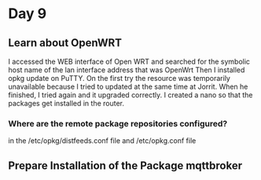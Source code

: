 # Day 9
## Learn about OpenWRT
I accessed the WEB interface of Open WRT and searched for the symbolic host name of the lan interface address that was OpenWrt
Then I installed opkg update on PuTTY. On the first try the resource was temporarily unavailable because I tried to updated at the same time at Jorrit. When he finished, I tried again and it upgraded correctly.
I created a nano so that the packages get installed in the router.

### Where are the remote package repositories configured?
in the /etc/opkg/distfeeds.conf file and /etc/opkg.conf file

## Prepare Installation of the Package mqttbroker
